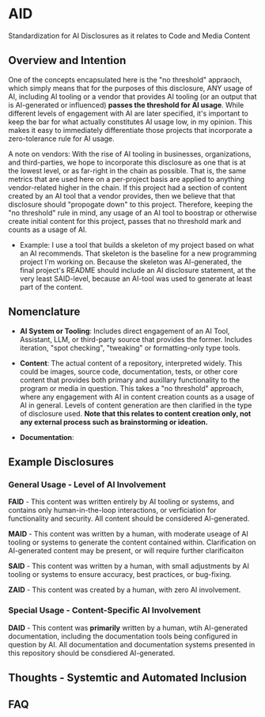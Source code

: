 # AID
Standardization for AI Disclosures as it relates to Code and Media Content

## Overview and Intention

One of the concepts encapsulated here is the "no threshold" appraoch, which simply means that for the purposes of this disclosure, ANY usage of AI, including AI tooling or a vendor that provides AI tooling (or an output that is AI-generated or influenced) **passes the threshold for AI usage**. While different levels of engagement with AI are later specified, it's important to keep the bar for what actually constitutes AI usage low, in my opinion. This makes it easy to immediately differentiate those projects that incorporate a zero-tolerance rule for AI usage.

A note on vendors: With the rise of AI tooling in businesses, organizations, and third-parties, we hope to incorporate this disclosure as one that is at the lowest level, or as far-right in the chain as possible. That is, the same metrics that are used here on a per-project basis are applied to anything vendor-related higher in the chain. If this project had a section of content created by an AI tool that a vendor provides, then we believe that that disclosure should "propogate down" to this project. Therefore, keeping the "no threshold" rule in mind, any usage of an AI tool to boostrap or otherwise create initial content for this project, passes that no threshold mark and counts as a usage of AI.
- Example: I use a tool that builds a skeleton of my project based on what an AI recommends. That skeleton is the baseline for a new programming project I'm working on. Because the skeleton was AI-generated, the final project's README should include an AI disclosure statement, at the very least SAID-level, because an AI-tool was used to generate at least part of the content.

## Nomenclature

- **AI System or Tooling**: Includes direct engagement of an AI Tool, Assistant, LLM, or third-party source that provides the former. Includes iteration, "spot checking", "tweaking" or formatting-only type tools. 

- **Content**: The actual content of a repository, interpreted widely. This could be images, source code, documentation, tests, or other core content that provides both primary and auxillary functionality to the program or media in question. This takes a "no threshold" approach, where any engagement with AI in content creation counts as a usage of AI in general. Levels of content generation are then clarified in the type of disclosure used. **Note that this relates to content creation only, not any external process such as brainstorming or ideation.**

- **Documentation**: 

## Example Disclosures

### General Usage - Level of AI Involvement

**FAID** - This content was written entirely by AI tooling or systems, and contains only human-in-the-loop interactions, or verficiation for functionality and security. All content should be considered AI-generated.

**MAID** - This content was written by a human, with moderate useage of AI tooling or systems to generate the content contained within. Clarification on AI-generated content may be present, or will require further clarificaiton

**SAID** - This content was written by a human, with small adjustments by AI tooling or systems to ensure accuracy, best practices, or bug-fixing. 

**ZAID** - This content was created by a human, with zero AI involvement.

### Special Usage - Content-Specific AI Involvement

**DAID** - This content was **primarily** written by a human, wtih AI-generated documentation, including the documentation tools being configured in question by AI. All documentation and documentation systems presented in this repository should be consdiered AI-generated.

## Thoughts - Systemtic and Automated Inclusion

## FAQ
